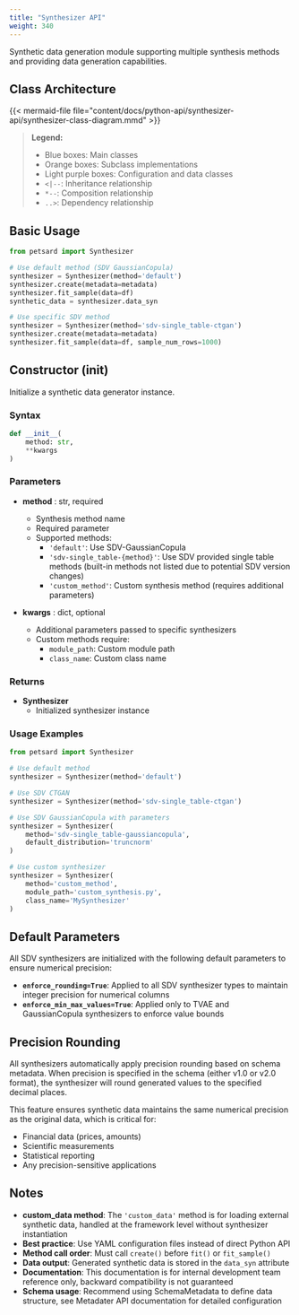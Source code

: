 ```yaml
---
title: "Synthesizer API"
weight: 340
---
```


Synthetic data generation module supporting multiple synthesis methods and providing data generation capabilities.

## Class Architecture

{{< mermaid-file file="content/docs/python-api/synthesizer-api/synthesizer-class-diagram.mmd" >}}

> **Legend:**
> - Blue boxes: Main classes
> - Orange boxes: Subclass implementations
> - Light purple boxes: Configuration and data classes
> - `<|--`: Inheritance relationship
> - `*--`: Composition relationship
> - `..>`: Dependency relationship

## Basic Usage

```python
from petsard import Synthesizer

# Use default method (SDV GaussianCopula)
synthesizer = Synthesizer(method='default')
synthesizer.create(metadata=metadata)
synthesizer.fit_sample(data=df)
synthetic_data = synthesizer.data_syn

# Use specific SDV method
synthesizer = Synthesizer(method='sdv-single_table-ctgan')
synthesizer.create(metadata=metadata)
synthesizer.fit_sample(data=df, sample_num_rows=1000)
```

## Constructor (__init__)

Initialize a synthetic data generator instance.

### Syntax

```python
def __init__(
    method: str,
    **kwargs
)
```

### Parameters

- **method** : str, required
    - Synthesis method name
    - Required parameter
    - Supported methods:
        - `'default'`: Use SDV-GaussianCopula
        - `'sdv-single_table-{method}'`: Use SDV provided single table methods (built-in methods not listed due to potential SDV version changes)
        - `'custom_method'`: Custom synthesis method (requires additional parameters)

- **kwargs** : dict, optional
    - Additional parameters passed to specific synthesizers
    - Custom methods require:
        - `module_path`: Custom module path
        - `class_name`: Custom class name

### Returns

- **Synthesizer**
    - Initialized synthesizer instance

### Usage Examples

```python
from petsard import Synthesizer

# Use default method
synthesizer = Synthesizer(method='default')

# Use SDV CTGAN
synthesizer = Synthesizer(method='sdv-single_table-ctgan')

# Use SDV GaussianCopula with parameters
synthesizer = Synthesizer(
    method='sdv-single_table-gaussiancopula',
    default_distribution='truncnorm'
)

# Use custom synthesizer
synthesizer = Synthesizer(
    method='custom_method',
    module_path='custom_synthesis.py',
    class_name='MySynthesizer'
)
```

## Default Parameters

All SDV synthesizers are initialized with the following default parameters to ensure numerical precision:

- **`enforce_rounding=True`**: Applied to all SDV synthesizer types to maintain integer precision for numerical columns
- **`enforce_min_max_values=True`**: Applied only to TVAE and GaussianCopula synthesizers to enforce value bounds

## Precision Rounding

All synthesizers automatically apply precision rounding based on schema metadata. When precision is specified in the schema (either v1.0 or v2.0 format), the synthesizer will round generated values to the specified decimal places.

This feature ensures synthetic data maintains the same numerical precision as the original data, which is critical for:
- Financial data (prices, amounts)
- Scientific measurements
- Statistical reporting
- Any precision-sensitive applications

## Notes

- **custom_data method**: The `'custom_data'` method is for loading external synthetic data, handled at the framework level without synthesizer instantiation
- **Best practice**: Use YAML configuration files instead of direct Python API
- **Method call order**: Must call `create()` before `fit()` or `fit_sample()`
- **Data output**: Generated synthetic data is stored in the `data_syn` attribute
- **Documentation**: This documentation is for internal development team reference only, backward compatibility is not guaranteed
- **Schema usage**: Recommend using SchemaMetadata to define data structure, see Metadater API documentation for detailed configuration
